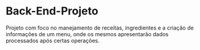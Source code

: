 # Back-End-Projeto

Projeto com foco no manejamento de receitas, ingredientes e a criação de informações de um menu, onde os mesmos apresentarão dados processados após certas operações.
